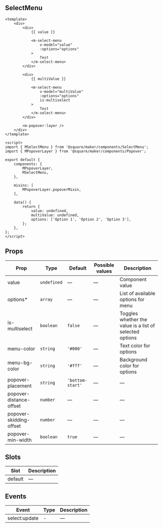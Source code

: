 ## SelectMenu

```vue
<template>
	<div>
		<div>
			{{ value }}

			<m-select-menu
				v-model="value"
				:options="options"
			>
				Test
			</m-select-menu>
		</div>

		<div>
			{{ multiValue }}

			<m-select-menu
				v-model="multiValue"
				:options="options"
				is-multiselect
			>
				Test
			</m-select-menu>
		</div>

		<m-popover-layer />
	</div>
</template>

<script>
import { MSelectMenu } from '@square/maker/components/SelectMenu';
import { MPopoverLayer } from '@square/maker/components/Popover';

export default {
	components: {
		MPopoverLayer,
		MSelectMenu,
	},

	mixins: [
		MPopoverLayer.popoverMixin,
	],

	data() {
		return {
			value: undefined,
			multiValue: undefined,
			options: ['Option 1', 'Option 2', 'Option 3'],
		};
	},
};
</script>
```


<!-- api-tables:start -->
## Props

| Prop                    | Type        | Default          | Possible values | Description                                             |
| ----------------------- | ----------- | ---------------- | --------------- | ------------------------------------------------------- |
| value                   | `undefined` | —                | —               | Component value                                         |
| options*                | `array`     | —                | —               | List of available options for menu                      |
| is-multiselect          | `boolean`   | `false`          | —               | Toggles whether the value is a list of selected options |
| menu-color              | `string`    | `'#000'`         | —               | Text color for options                                  |
| menu-bg-color           | `string`    | `'#fff'`         | —               | Background color for options                            |
| popover-placement       | `string`    | `'bottom-start'` | —               | —                                                       |
| popover-distance-offset | `number`    | —                | —               | —                                                       |
| popover-skidding-offset | `number`    | —                | —               | —                                                       |
| popover-min-width       | `boolean`   | `true`           | —               | —                                                       |


## Slots

| Slot    | Description |
| ------- | ----------- |
| default | —           |


## Events

| Event         | Type | Description |
| ------------- | ---- | ----------- |
| select:update | -    | —           |
<!-- api-tables:end -->
